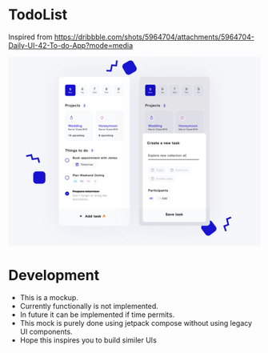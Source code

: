 # TodoList
Inspired from https://dribbble.com/shots/5964704/attachments/5964704-Daily-UI-42-To-do-App?mode=media

![Alt text](https://github.com/bagadesh/TodoList/blob/master/images/image1.png)


# Development 

  - This is a mockup.
  - Currently functionally is not implemented.
  - In future it can be implemented if time permits.
  - This mock is purely done using jetpack compose without using legacy UI components.
  - Hope this inspires you to build similer UIs
